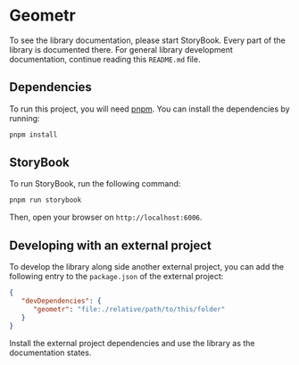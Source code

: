 # Geometr

To see the library documentation, please start StoryBook. Every part of the library is documented there. For general library development documentation, continue reading this `README.md` file.

## Dependencies

To run this project, you will need [pnpm](https://pnpm.io). You can install the dependencies by running:

```sh
pnpm install
```

## StoryBook

To run StoryBook, run the following command:

```sh
pnpm run storybook
```

Then, open your browser on `http://localhost:6006`.

## Developing with an external project

To develop the library along side another external project, you can add the following entry to the `package.json` of the external project:

```json
{
   "devDependencies": {
      "geometr": "file:./relative/path/to/this/folder"
   }
}
```

Install the external project dependencies and use the library as the documentation states.
